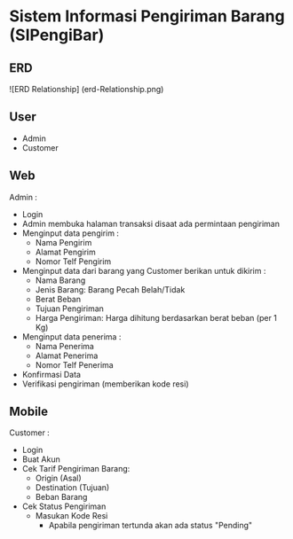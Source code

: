 # Sistem Informasi Pengiriman Barang (SIPengiBar)

## ERD
![ERD Relationship] (erd-Relationship.png)

## User
- Admin
- Customer


## Web
Admin :
- Login
- Admin membuka halaman transaksi disaat ada permintaan pengiriman
- Menginput data pengirim :
    - Nama Pengirim
    - Alamat Pengirim
    - Nomor Telf Pengirim
- Menginput data dari barang yang Customer berikan untuk dikirim :
    - Nama Barang
    - Jenis Barang: Barang Pecah Belah/Tidak
    - Berat Beban
    - Tujuan Pengiriman
    - Harga Pengiriman: Harga dihitung berdasarkan berat beban (per 1 Kg)
- Menginput data penerima :
    - Nama Penerima
    - Alamat Penerima
    - Nomor Telf Penerima
- Konfirmasi Data
- Verifikasi pengiriman (memberikan kode resi)

## Mobile
Customer :
- Login 
- Buat Akun
- Cek Tarif Pengiriman Barang:
    - Origin (Asal)
    - Destination (Tujuan)
    - Beban Barang
- Cek Status Pengiriman
    - Masukan Kode Resi
        - Apabila pengiriman tertunda akan ada status "Pending"
